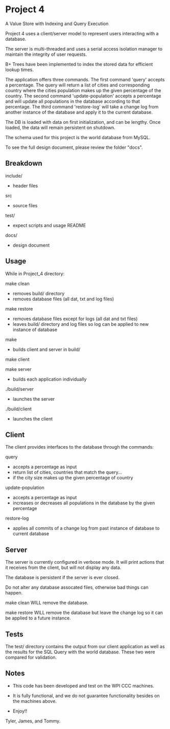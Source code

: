 # Project 4
A Value Store with Indexing and Query Execution

Project 4 uses a client/server model to represent users interacting with a database.

The server is multi-threaded and uses a serial access isolation manager to maintain
the integrity of user requests.

B+ Trees have been implemented to index the stored data for efficient lookup times.

The application offers three commands. The first command 'query' accepts a percentage. The query
will return a list of cities and corresponding country where the cities population
makes up the given percentage of the country. The second command 'update-population' accepts
a percentage and will update all populations in the database according to that percentage.
The third command 'restore-log' will take a change log from another instance of the database
and apply it to the current database.

The DB is loaded with data on first initialization, and can be lengthy. Once loaded,
the data will remain persistent on shutdown.

The schema used for this project is the world database from MySQL.

To see the full design document, please review the folder "docs".

## Breakdown

include/

- header files

src

- source files

test/

- expect scripts and usage README

docs/

- design document

## Usage
While in Project_4 directory:

make clean

- removes build/ directory
- removes database files (all dat, txt and log files)

make restore

- removes database files except for logs (all dat and txt files)
- leaves build/ directory and log files so log can be applied to new instance of database

make

- builds client and server in build/

make client

make server

- builds each application individually

./build/server

- launches the server

./build/client <server ip>

- launches the client

## Client
The client provides interfaces to the database through the commands:
	
query

- accepts a percentage as input
- return list of cities, countries that match the query...
- if the city size makes up the given percentage of country

update-population

- accepts a percentage as input
- increases or decreases all populations in the database by the given percentage

restore-log

- applies all commits of a change log from past instance of database to current database

## Server
The server is currently configured in verbose mode. It will print actions
that it receives from the client, but will not display any data.

The database is persistent if the server is ever closed. 

Do not alter any database assocated files, otherwise bad things can happen.

make clean WILL remove the database.

make restore WILL remove the database but leave the change log so it can be applied to a future instance.

## Tests
The test/ directory contains the output from our client application as well as
the results for the SQL Query with the world database. These two were compared 
for validation.

## Notes
- This code has been developed and test on the WPI CCC machines.
- It is fully functional, and we do not guarantee functionality
	besides on the machines above.

- Enjoy!!

Tyler, James, and Tommy.


